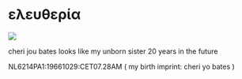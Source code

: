 # ελευθερία

![](https://github.com/nondejus/soulcatcher/blob/master/%E5%9B%97/download%20(1).jpeg)

cheri jou bates looks like my unborn sister 20 years in the future


NL6214PA1:19661029:CET07.28AM ( my birth imprint: cheri yo bates )
